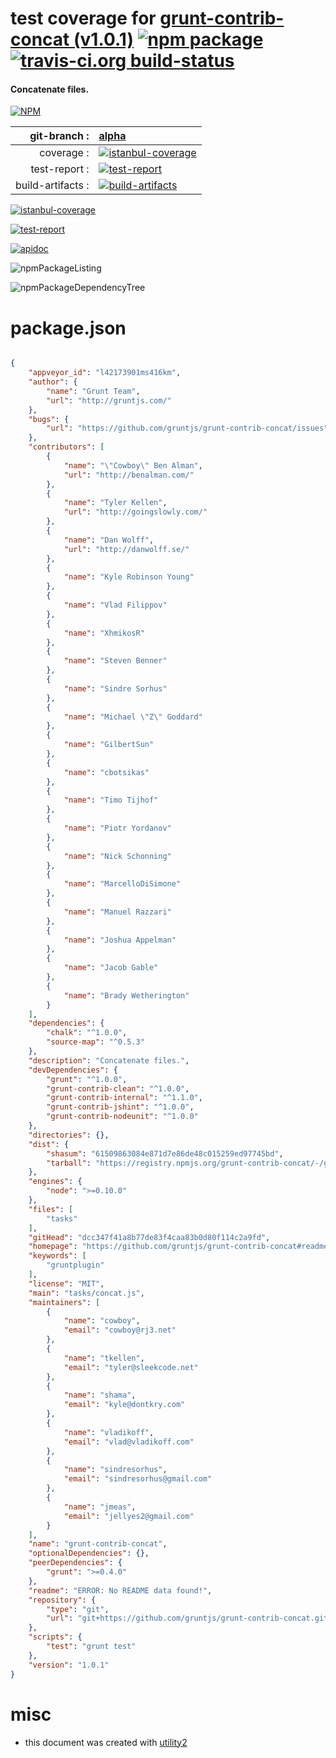 # test coverage for  [grunt-contrib-concat (v1.0.1)](https://github.com/gruntjs/grunt-contrib-concat#readme)  [![npm package](https://img.shields.io/npm/v/npmtest-grunt-contrib-concat.svg?style=flat-square)](https://www.npmjs.org/package/npmtest-grunt-contrib-concat) [![travis-ci.org build-status](https://api.travis-ci.org/npmtest/node-npmtest-grunt-contrib-concat.svg)](https://travis-ci.org/npmtest/node-npmtest-grunt-contrib-concat)
#### Concatenate files.

[![NPM](https://nodei.co/npm/grunt-contrib-concat.png?downloads=true)](https://www.npmjs.com/package/grunt-contrib-concat)

| git-branch : | [alpha](https://github.com/npmtest/node-npmtest-grunt-contrib-concat/tree/alpha)|
|--:|:--|
| coverage : | [![istanbul-coverage](https://npmtest.github.io/node-npmtest-grunt-contrib-concat/build/coverage.badge.svg)](https://npmtest.github.io/node-npmtest-grunt-contrib-concat/build/coverage.html/index.html)|
| test-report : | [![test-report](https://npmtest.github.io/node-npmtest-grunt-contrib-concat/build/test-report.badge.svg)](https://npmtest.github.io/node-npmtest-grunt-contrib-concat/build/test-report.html)|
| build-artifacts : | [![build-artifacts](https://npmtest.github.io/node-npmtest-grunt-contrib-concat/glyphicons_144_folder_open.png)](https://github.com/npmtest/node-npmtest-grunt-contrib-concat/tree/gh-pages/build)|

[![istanbul-coverage](https://npmtest.github.io/node-npmtest-grunt-contrib-concat/build/screenCapture.buildCustomOrg.browser.coverage.html.png)](https://npmtest.github.io/node-npmtest-grunt-contrib-concat/build/coverage.html/index.html)

[![test-report](https://npmtest.github.io/node-npmtest-grunt-contrib-concat/build/screenCapture.buildCustomOrg.browser.%252Fhome%252Ftravis%252Fbuild%252Fnpmtest%252Fnode-npmtest-grunt-contrib-concat%252Ftmp%252Fbuild%252Ftest-report.html.png)](https://npmtest.github.io/node-npmtest-grunt-contrib-concat/build/test-report.html)

[![apidoc](https://npmdoc.github.io/node-npmdoc-grunt-contrib-concat/build/screenCapture.buildApidoc.browser.%252Fhome%252Ftravis%252Fbuild%252Fnpmdoc%252Fnode-npmdoc-grunt-contrib-concat%252Ftmp%252Fbuild%252Fapidoc.html.png)](https://npmdoc.github.io/node-npmdoc-grunt-contrib-concat/build/apidoc.html)

![npmPackageListing](https://npmtest.github.io/node-npmtest-grunt-contrib-concat/build/screenCapture.npmPackageListing.svg)

![npmPackageDependencyTree](https://npmtest.github.io/node-npmtest-grunt-contrib-concat/build/screenCapture.npmPackageDependencyTree.svg)



# package.json

```json

{
    "appveyor_id": "l42173901ms416km",
    "author": {
        "name": "Grunt Team",
        "url": "http://gruntjs.com/"
    },
    "bugs": {
        "url": "https://github.com/gruntjs/grunt-contrib-concat/issues"
    },
    "contributors": [
        {
            "name": "\"Cowboy\" Ben Alman",
            "url": "http://benalman.com/"
        },
        {
            "name": "Tyler Kellen",
            "url": "http://goingslowly.com/"
        },
        {
            "name": "Dan Wolff",
            "url": "http://danwolff.se/"
        },
        {
            "name": "Kyle Robinson Young"
        },
        {
            "name": "Vlad Filippov"
        },
        {
            "name": "XhmikosR"
        },
        {
            "name": "Steven Benner"
        },
        {
            "name": "Sindre Sorhus"
        },
        {
            "name": "Michael \"Z\" Goddard"
        },
        {
            "name": "GilbertSun"
        },
        {
            "name": "cbotsikas"
        },
        {
            "name": "Timo Tijhof"
        },
        {
            "name": "Piotr Yordanov"
        },
        {
            "name": "Nick Schonning"
        },
        {
            "name": "MarcelloDiSimone"
        },
        {
            "name": "Manuel Razzari"
        },
        {
            "name": "Joshua Appelman"
        },
        {
            "name": "Jacob Gable"
        },
        {
            "name": "Brady Wetherington"
        }
    ],
    "dependencies": {
        "chalk": "^1.0.0",
        "source-map": "^0.5.3"
    },
    "description": "Concatenate files.",
    "devDependencies": {
        "grunt": "^1.0.0",
        "grunt-contrib-clean": "^1.0.0",
        "grunt-contrib-internal": "^1.1.0",
        "grunt-contrib-jshint": "^1.0.0",
        "grunt-contrib-nodeunit": "^1.0.0"
    },
    "directories": {},
    "dist": {
        "shasum": "61509863084e871d7e86de48c015259ed97745bd",
        "tarball": "https://registry.npmjs.org/grunt-contrib-concat/-/grunt-contrib-concat-1.0.1.tgz"
    },
    "engines": {
        "node": ">=0.10.0"
    },
    "files": [
        "tasks"
    ],
    "gitHead": "dcc347f41a8b77de83f4caa83b0d80f114c2a9fd",
    "homepage": "https://github.com/gruntjs/grunt-contrib-concat#readme",
    "keywords": [
        "gruntplugin"
    ],
    "license": "MIT",
    "main": "tasks/concat.js",
    "maintainers": [
        {
            "name": "cowboy",
            "email": "cowboy@rj3.net"
        },
        {
            "name": "tkellen",
            "email": "tyler@sleekcode.net"
        },
        {
            "name": "shama",
            "email": "kyle@dontkry.com"
        },
        {
            "name": "vladikoff",
            "email": "vlad@vladikoff.com"
        },
        {
            "name": "sindresorhus",
            "email": "sindresorhus@gmail.com"
        },
        {
            "name": "jmeas",
            "email": "jellyes2@gmail.com"
        }
    ],
    "name": "grunt-contrib-concat",
    "optionalDependencies": {},
    "peerDependencies": {
        "grunt": ">=0.4.0"
    },
    "readme": "ERROR: No README data found!",
    "repository": {
        "type": "git",
        "url": "git+https://github.com/gruntjs/grunt-contrib-concat.git"
    },
    "scripts": {
        "test": "grunt test"
    },
    "version": "1.0.1"
}
```



# misc
- this document was created with [utility2](https://github.com/kaizhu256/node-utility2)

